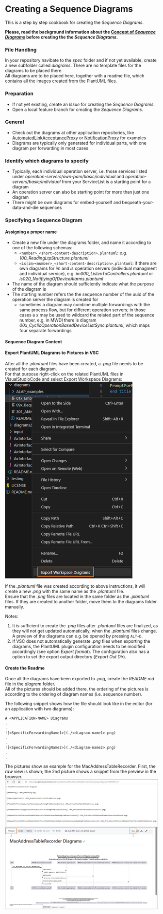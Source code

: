 # Creating a Sequence Diagrams

This is a step by step cookbook for creating the _Sequence Diagrams_.  

**Please, read the background information about the [Concept of _Sequence Diagrams_](../ConceptOfSequenceDiagrams/ConceptOfSequenceDiagrams.md) before creating the the _Sequence Diagrams_.**   


### File Handling  

In your repository navibate to the _spec_ folder and if not yet available, create a new subfolder called _diagrams_.
There are no template files for the diagrams to be placed there.  
All diagrams are to be placed here, together with a readme file, which contains all the images created from the PlantUML files.



### Preparation  

* If not yet existing, create an _Issue_ for creating the _Sequence Diagrams_.  
* Open a local feature branch for creating the _Sequence Diagrams_.  


### General  

* Check out the diagrams at other application repositories, like [AutomatedLinkAcceptanceProxy](https://github.com/openBackhaul/AutomatedLinkAcceptanceProxy/tree/develop/spec/diagrams) or [NotificationProxy](https://github.com/openBackhaul/NotificationProxy/tree/develop/spec/diagrams) for examples
* Diagrams are typically only generated for individual parts, with one diagram per forwarding in most cases

### Identify which diagrams to specify  

* Typically, each individual operation server, i.e. those services listed under *operation-servers/own-pam/basic/individual* and *operation-servers/basic/individual* from your ServiceList is a starting point for a diagram
* An operation server can also be starting point for more than just one diagram
* There might be own diagrams for embed-yourself and bequeath-your-data-and-die sequences

### Specifying a Sequence Diagram

#### Assigning a proper name
* Create a new file under the diagrams folder, and name it according to one of the following schemas:
  * `<number>_<short-content-description>.plantuml`: e.g. *100_ReadingLtpStructure.plantuml*
  * `<is|im><number>_<short-content-description>.plantuml`: if there are own diagrams for *im* and *is* operation servers (individual managment and individual service), e.g. *im000_ListenToControllers.plantuml* or *is020_NotifiyingOfDeviceAlarms.plantuml*
* The name of the diagram should sufficiently indicate what the purpose of the diagram is
* The starting number refers the the sequence number of the uuid of the operation server the diagram is created for
  * sometimes a diagram may combine multiple forwardings with the same process flow, but for different operation servers; in those cases a *x* may be used to wildcard the related part of the sequence number, e.g. in MWDI there is diagram *00x_CyclicOperationBasedDeviceListSync.plantuml*, which maps four separate forwardings

#### Sequence Diagram Content


#### Export PlantUML Diagrams to Pictures in VSC 

After all the *.plantuml* files have been created, a *.png* file needs to be created for each diagram.  
For that purpose right-click on the related PlantUML files in VisualStudioCode and select Export Workspace Diagrams:  
![Export to png](./pictures/createSeqDiagram_01.png)  

If the *.plantuml* file was created according to above instructions, it will create a new *.png* with the same name as the *.plantuml* file.  
Ensure that the *.png* files are located in the same folder as the *.plantuml* files. If they are created to another folder, move them to the diagrams folder manually.

Notes:
1. It is sufficient to create the *.png* files after *.plantuml* files are finalized, as they will not get updated automatically, when the *.plantuml* files change. A preview of the diagrams can e.g. be opened by pressing `ALT+D`.  
2. If VSC does not automatically generate *.png* files when exporting the diagrams, the PlantUML plugin configuration needs to be modified accordingly (see option *Export format*). The configuration also has a option to set the export output directory (*Export Out Dir*).

#### Create the Readme

Once all the diagrams have been exported to *.png*, create the *README.md* file in the *diagram* folder.  
All of the pictures should be added there, the ordering of the pictures is according to the ordering of diagram names (i.e. sequence number).

The following snippet shows how the file should look like in the editor (for an application with two diagrams):
```
# <APPLICATION-NAME> Diagrams
.
.
![<SpecificForwardingName1>](./<diagram-name1>.png)
.
.
![<SpecificForwardingName2>](./<diagram-name2>.png)
.
.
```

The pictures show an example for the MacAddressTableRecorder. 
First, the *raw* view is shown; the 2nd picture shows a snippet from the preview in the browser.    
![Readme_example_raw](./pictures/createSeqDiagram_02.png)
![Readme_example_preview](./pictures/createSeqDiagram_03.png)




